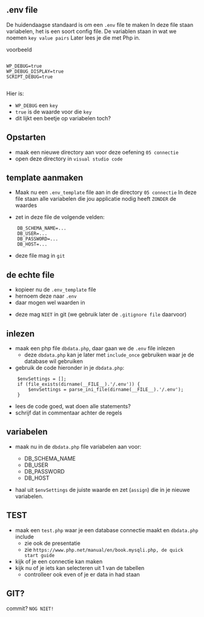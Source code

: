 ## .env file

De huidendaagse standaard is om een `.env` file te maken
In deze file staan variabelen, het is een soort config file.
De variablen staan in wat we noemen `key value pairs`
Later lees je die met Php in.

voorbeeld
```

WP_DEBUG=true
WP_DEBUG_DISPLAY=true
SCRIPT_DEBUG=true


```
Hier is:
- `WP_DEBUG` een `key`
- `true` is de waarde voor die `key`
- dit lijkt een beetje op variabelen toch?

## Opstarten

- maak een nieuwe directory aan voor deze oefening `05 connectie`
- open deze directory in `visual studio code`

## template aanmaken

- Maak nu een `.env_template` file aan in de directory `05 connectie`
In deze file staan alle variabelen die jou applicatie nodig heeft `ZONDER` de waardes

- zet in deze file de volgende velden:

```
    DB_SCHEMA_NAME=...
    DB_USER=...
    DB_PASSWORD=...
    DB_HOST=...
```

* deze file mag in `git`

## de echte file

- kopieer nu de  `.env_template` file
- hernoem deze naar `.env`
- daar mogen wel waarden in

* deze mag `NIET` in git (we gebruik later de `.gitignore file` daarvoor)

## inlezen


- maak een php file `dbdata.php`, daar gaan we de `.env` file inlezen
    - deze `dbdata.php` kan je later met `include_once` gebruiken waar je de database wil gebruiken
- gebruik de code hieronder in je `dbdata.php`:

```
    $envSettings = [];
    if (file_exists(dirname(__FILE__).'/.env')) {
        $envSettings = parse_ini_file(dirname(__FILE__).'/.env');
    }
```

- lees de code goed, wat doen alle statements?
- schrijf dat in commentaar achter de regels

## variabelen

- maak nu in de `dbdata.php` file variabelen aan voor:
    * DB_SCHEMA_NAME
    * DB_USER
    * DB_PASSWORD
    * DB_HOST

- haal uit `$envSettings` de juiste waarde en zet (`assign`) die in je nieuwe variabelen.


## TEST

- maak een `test.php` waar je een database connectie maakt en `dbdata.php` include
    - zie ook de presentatie
    - zie `https://www.php.net/manual/en/book.mysqli.php, de quick start guide`
- kijk of je een connectie kan maken
- kijk nu of je iets kan selecteren uit 1 van de tabellen
    - controlleer ook even of je er data in had staan

## GIT?

commit? `NOG NIET!`